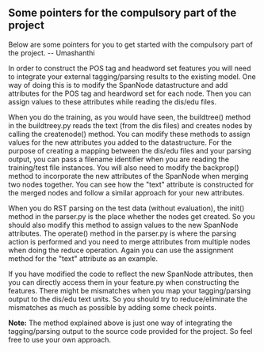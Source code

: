 ## Some pointers for the compulsory part of the project ##

Below are some pointers for you to get started with the compulsory part of the project. 
-- Umashanthi

In order to construct the POS tag and headword set features you will need to integrate your external tagging/parsing results to the existing model. One way of doing this is to modify the SpanNode datastructure and add attributes for the POS tag and heardword set for each node.  Then you can assign values to these attributes while reading the dis/edu files.  

When you do the training, as you would have seen, the buildtree() method in the buildtreey.py reads the text (from the dis files) and creates nodes by calling the createnode() method. You can modify these methods to assign values for the new attributes you added to the datastructure. For the purpose of creating a mapping between the dis/edu files and your parsing output, you can pass a filename identifier when you are reading the training/test file instances.  You will also need to modify the backprop() method to incorporate the new attributes of the SpanNode when merging two nodes together.  You can see how the "text" attribute is constructed for the merged nodes and follow a similar approach for your new attributes.

When you do RST parsing on the test data (without evaluation), the init() method in the parser.py is the place whether the nodes get created. So you should also modify this method to assign values to the new SpanNode attributes. The operate() method in the parser.py is where the parsing action is performed and you need to merge attributes from multiple nodes when doing the reduce operation.  Again you can use the assignment method for the "text" attribute as an example. 

If you have modified the code to reflect the new SpanNode attributes, then you can directly access them in your feature.py when constructing the features. There might be mismatches when you map your tagging/parsing output to the dis/edu text units. So you should try to reduce/eliminate the mismatches as much as possible by adding some check points.

**Note:** The method explained above is just one way of integrating the tagging/parsing output to the source code provided for the project. So feel free to use your own approach. 